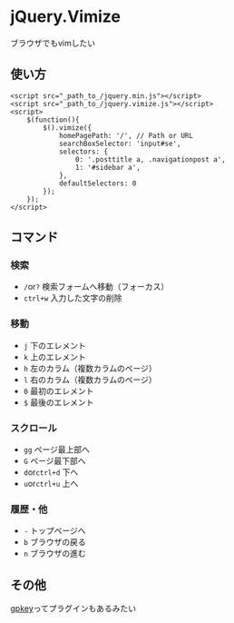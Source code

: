 # jQuery.Vimize
ブラウザでもvimしたい


## 使い方

```
<script src="_path_to_/jquery.min.js"></script>
<script src="_path_to_/jquery.vimize.js"></script>
<script>
    $(function(){
        $().vimize({
            homePagePath: '/', // Path or URL
            searchBoxSelector: 'input#se',
            selectors: {
                0: '.posttitle a, .navigationpost a',
                1: '#sidebar a',
            },
            defaultSelectors: 0
        });
    });
</script>
```


## コマンド

### 検索
- `/`or`?` 検索フォームへ移動（フォーカス）
- `ctrl+w` 入力した文字の削除

### 移動
- `j` 下のエレメント
- `k` 上のエレメント
- `h` 左のカラム（複数カラムのページ）
- `l` 右のカラム（複数カラムのページ）
- `0` 最初のエレメント
- `$` 最後のエレメント

### スクロール
- `gg` ページ最上部へ
- `G` ページ最下部へ
- `d`or`ctrl+d` 下へ
- `u`or`ctrl+u` 上へ

### 履歴・他
- `-` トップページへ
- `b` ブラウザの戻る
- `n` ブラウザの進む


## その他

[gpkey](http://ginpen.com/jquery/gpkey/)ってプラグインもあるみたい